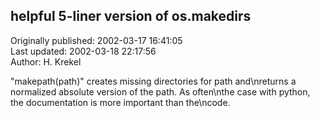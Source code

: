 ## helpful 5-liner version of os.makedirs  
Originally published: 2002-03-17 16:41:05  
Last updated: 2002-03-18 22:17:56  
Author: H. Krekel  
  
"makepath(path)" creates missing directories for path and\nreturns a normalized absolute version of the path. As often\nthe case with python, the documentation is more important than the\ncode.